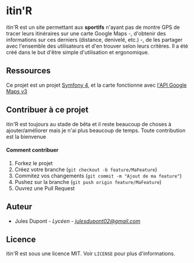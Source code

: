 # itin'R
itin'R est un site permettant aux **sportifs** n'ayant pas de montre GPS de tracer leurs itinéraires sur une carte Google Maps -, d'obtenir des informations sur ces derniers (distance, denivelé, etc.) -, de les partager avec l'ensemble des utilisateurs et d'en trouver selon leurs critères. Il a été créé dans le but d'être simple d'utilisation et ergonomique.

## Ressources
Ce projet est un projet [Symfony 4](https://symfony.com "Symfony 4"), et la carte fonctionne avec [l'API Google Maps v3](https://cloud.google.com/maps-platform/?hl=fr "API Google Maps v3")

## Contribuer à ce projet
itin'R est toujours au stade de bêta et il reste beaucoup de choses à ajouter/améliorer mais je n'ai plus beaucoup de temps. Toute contribution est la bienvenue
#### Comment contribuer
1. Forkez le projet
2. Créez votre branche (`git checkout -b feature/MaFeature`)
3. Commitez vos changements (`git commit -m "Ajout de ma feature"`)
4. Pushez sur la branche (`git push origin feature/MaFeature`)
5. Ouvrez une Pull Request

## Auteur
- Jules Dupont - *Lycéen - julesdupont02@gmail.com*

## Licence
itin'R est sous une licence MIT. Voir `LICENSE` pour plus d'informations.
